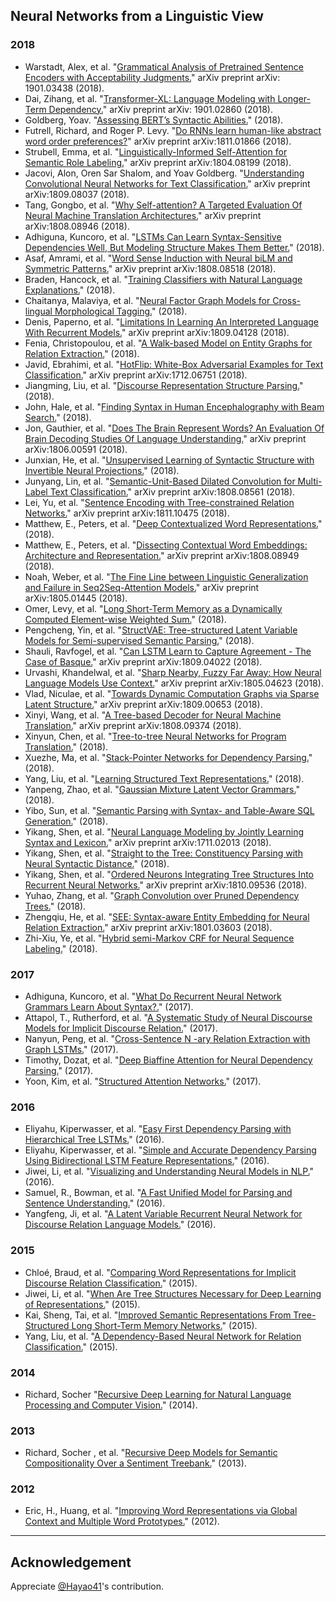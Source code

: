 ## Neural Networks from a Linguistic View

### 2018

* Warstadt, Alex, et al. "[Grammatical Analysis of Pretrained Sentence Encoders with Acceptability Judgments.](https://arxiv.org/abs/1901.03438)" arXiv preprint arXiv: 1901.03438 (2018).
* Dai, Zihang, et al. "[Transformer-XL: Language Modeling with Longer-Term Dependency.](https://arxiv.org/abs/1901.02860)" arXiv preprint arXiv: 1901.02860 (2018).
* Goldberg, Yoav. "[Assessing BERT’s Syntactic Abilities.](https://arxiv.org/abs/1901.05287)" (2018).
* Futrell, Richard, and Roger P. Levy. "[Do RNNs learn human-like abstract word order preferences?](https://arxiv.org/abs/1811.01866)" arXiv preprint arXiv:1811.01866 (2018).
* Strubell, Emma, et al. "[Linguistically-Informed Self-Attention for Semantic Role Labeling.](https://arxiv.org/abs/1804.08199)" arXiv preprint arXiv:1804.08199 (2018).
* Jacovi, Alon, Oren Sar Shalom, and Yoav Goldberg. "[Understanding Convolutional Neural Networks for Text Classification.](https://arxiv.org/abs/1809.08037)" arXiv preprint arXiv:1809.08037 (2018).
* Tang, Gongbo, et al. "[Why Self-attention? A Targeted Evaluation Of Neural Machine Translation Architectures.](https://arxiv.org/abs/1808.08946)" arXiv preprint arXiv:1808.08946 (2018).
* Adhiguna, Kuncoro, et al. "[LSTMs Can Learn Syntax-Sensitive Dependencies Well, But Modeling Structure Makes Them Better.](http://www.aclweb.org/anthology/P18-1132)" (2018).
* Asaf, Amrami, et al. "[Word Sense Induction with Neural biLM and Symmetric Patterns.](http://arxiv.org/pdf/1808.08518.pdf)" arXiv preprint arXiv:1808.08518 (2018).
* Braden, Hancock, et al. "[Training Classifiers with Natural Language Explanations.](http://www.aclweb.org/anthology/P18-1175)" (2018).
* Chaitanya, Malaviya, et al. "[Neural Factor Graph Models for Cross-lingual Morphological Tagging.](http://www.aclweb.org/anthology/P18-1247)" (2018).
* Denis, Paperno, et al. "[Limitations In Learning An Interpreted Language With Recurrent Models.](http://arxiv.org/pdf/1809.04128.pdf)" arXiv preprint arXiv:1809.04128 (2018).
* Fenia, Christopoulou, et al. "[A Walk-based Model on Entity Graphs for Relation Extraction.](http://www.aclweb.org/anthology/P18-2014)" (2018).
* Javid, Ebrahimi, et al. "[HotFlip: White-Box Adversarial Examples for Text Classification.](http://arxiv.org/pdf/1712.06751.pdf)" arXiv preprint arXiv:1712.06751 (2018).
* Jiangming, Liu, et al. "[Discourse Representation Structure Parsing.](http://www.aclweb.org/anthology/P18-1040)" (2018).
* John, Hale, et al. "[Finding Syntax in Human Encephalography with Beam Search.](http://www.aclweb.org/anthology/P18-1254)" (2018).
* Jon, Gauthier, et al. "[Does The Brain Represent Words? An Evaluation Of Brain Decoding Studies Of Language Understanding.](http://arxiv.org/pdf/1806.00591.pdf)" arXiv preprint arXiv:1806.00591 (2018).
* Junxian, He, et al. "[Unsupervised Learning of Syntactic Structure with Invertible Neural Projections.](http://www.aclweb.org/anthology/D18-1160)" (2018).
* Junyang, Lin, et al. "[Semantic-Unit-Based Dilated Convolution for Multi-Label Text Classification.](http://arxiv.org/pdf/1808.08561.pdf)" arXiv preprint arXiv:1808.08561 (2018).
* Lei, Yu, et al. "[Sentence Encoding with Tree-constrained Relation Networks.](http://arxiv.org/pdf/1811.10475.pdf)" arXiv preprint arXiv:1811.10475 (2018).
* Matthew, E., Peters, et al. "[Deep Contextualized Word Representations.](http://www.aclweb.org/anthology/N18-1202)" (2018).
* Matthew, E., Peters, et al. "[Dissecting Contextual Word Embeddings: Architecture and Representation.](http://arxiv.org/pdf/1808.08949.pdf)" arXiv preprint arXiv:1808.08949 (2018).
* Noah, Weber, et al. "[The Fine Line between Linguistic Generalization and Failure in Seq2Seq-Attention Models.](http://arxiv.org/pdf/1805.01445.pdf)" arXiv preprint arXiv:1805.01445 (2018).
* Omer, Levy, et al. "[Long Short-Term Memory as a Dynamically Computed Element-wise Weighted Sum.](https://openreview.net/pdf?id=HJOQ7MgAW)" (2018).
* Pengcheng, Yin, et al. "[StructVAE: Tree-structured Latent Variable Models for Semi-supervised Semantic Parsing.](http://www.aclweb.org/anthology/P18-1070)" (2018).
* Shauli, Ravfogel, et al. "[Can LSTM Learn to Capture Agreement - The Case of Basque.](http://arxiv.org/pdf/1809.04022.pdf)" arXiv preprint arXiv:1809.04022 (2018).
* Urvashi, Khandelwal, et al. "[Sharp Nearby, Fuzzy Far Away: How Neural Language Models Use Context.](https://arxiv.org/abs/1805.04623)" arXiv preprint arXiv:1805.04623 (2018).
* Vlad, Niculae, et al. "[Towards Dynamic Computation Graphs via Sparse Latent Structure.](http://arxiv.org/pdf/1809.00653.pdf)" arXiv preprint arXiv:1809.00653 (2018).
* Xinyi, Wang, et al. "[A Tree-based Decoder for Neural Machine Translation.](http://arxiv.org/pdf/1808.09374.pdf)" arXiv preprint arXiv:1808.09374 (2018).
* Xinyun, Chen, et al. "[Tree-to-tree Neural Networks for Program Translation.](https://openreview.net/pdf?id=rkxY-sl0W)" (2018).
* Xuezhe, Ma, et al. "[Stack-Pointer Networks for Dependency Parsing.](http://www.aclweb.org/anthology/P18-1130)" (2018).
* Yang, Liu, et al. "[Learning Structured Text Representations.](http://www.aclweb.org/anthology/Q18-1005)" (2018).
* Yanpeng, Zhao, et al. "[Gaussian Mixture Latent Vector Grammars.](http://www.aclweb.org/anthology/P18-1109)" (2018).
* Yibo, Sun, et al. "[Semantic Parsing with Syntax- and Table-Aware SQL Generation.](http://www.aclweb.org/anthology/P18-1034)" (2018).
* Yikang, Shen, et al. "[Neural Language Modeling by Jointly Learning Syntax and Lexicon.](http://arxiv.org/pdf/1711.02013.pdf)" arXiv preprint arXiv:1711.02013 (2018).
* Yikang, Shen, et al. "[Straight to the Tree: Constituency Parsing with Neural Syntactic Distance.](http://www.aclweb.org/anthology/P18-1108)" (2018).
* Yikang, Shen, et al. "[Ordered Neurons Integrating Tree Structures Into Recurrent Neural Networks.](http://arxiv.org/pdf/1810.09536.pdf)" arXiv preprint arXiv:1810.09536 (2018).
* Yuhao, Zhang, et al. "[Graph Convolution over Pruned Dependency Trees.](http://www.aclweb.org/anthology/D18-1244)" (2018).
* Zhengqiu, He, et al. "[SEE: Syntax-aware Entity Embedding for Neural Relation Extraction.](http://arxiv.org/pdf/1801.03603.pdf)" arXiv preprint arXiv:1801.03603 (2018).
* Zhi-Xiu, Ye, et al. "[Hybrid semi-Markov CRF for Neural Sequence Labeling.](http://www.aclweb.org/anthology/P18-2038)" (2018).

###  2017

* Adhiguna, Kuncoro, et al. "[What Do Recurrent Neural Network Grammars Learn About Syntax?.](http://www.aclweb.org/anthology/E17-1117)" (2017).
* Attapol, T., Rutherford, et al. "[A Systematic Study of Neural Discourse Models for Implicit Discourse Relation.](http://www.aclweb.org/anthology/E17-1027)" (2017).
* Nanyun, Peng, et al. "[Cross-Sentence N -ary Relation Extraction with Graph LSTMs.](http://www.aclweb.org/anthology/Q17-1008)" (2017).
* Timothy, Dozat, et al. "[Deep Biaffine Attention for Neural Dependency Parsing.](https://openreview.net/pdf?id=Hk95PK9le)" (2017).
* Yoon, Kim, et al. "[Structured Attention Networks.](https://openreview.net/pdf?id=HkE0Nvqlg)" (2017).

###  2016

* Eliyahu, Kiperwasser, et al. "[Easy First Dependency Parsing with Hierarchical Tree LSTMs.](http://www.aclweb.org/anthology/Q16-1032)" (2016).
* Eliyahu, Kiperwasser, et al. "[Simple and Accurate Dependency Parsing Using Bidirectional LSTM Feature Representations.](http://www.aclweb.org/anthology/Q16-1023)" (2016).
* Jiwei, Li, et al. "[Visualizing and Understanding Neural Models in NLP.](http://aclweb.org/anthology/N/N16/N16-1082.pdf)" (2016).
* Samuel, R., Bowman, et al. "[A Fast Unified Model for Parsing and Sentence Understanding.](http://aclweb.org/anthology/P16-1139)" (2016).
* Yangfeng, Ji, et al. "[A Latent Variable Recurrent Neural Network for Discourse Relation Language Models.](http://www.aclweb.org/anthology/N16-1037)" (2016).

###  2015

* Chloé, Braud, et al. "[Comparing Word Representations for Implicit Discourse Relation Classification.](http://www.aclweb.org/anthology/D15-1262)" (2015).
* Jiwei, Li, et al. "[When Are Tree Structures Necessary for Deep Learning of Representations.](http://aclweb.org/anthology/D15-1278)" (2015).
* Kai, Sheng, Tai, et al. "[Improved Semantic Representations From Tree-Structured Long Short-Term Memory Networks.](https://aclweb.org/anthology/P/P15/P15-1150.pdf)" (2015).
* Yang, Liu, et al. "[A Dependency-Based Neural Network for Relation Classification.](http://aclweb.org/anthology/P/P15/P15-2047.pdf)" (2015).

###  2014

* Richard, Socher "[Recursive Deep Learning for Natural Language Processing and Computer Vision.](https://nlp.stanford.edu/~socherr/thesis.pdf)" (2014).

###  2013

* Richard, Socher , et al. "[Recursive Deep Models for Semantic Compositionality Over a Sentiment Treebank.](http://www.aclweb.org/anthology/D13-1170)" (2013).

###  2012

* Eric, H., Huang, et al. "[Improving Word Representations via Global Context and Multiple Word Prototypes.](http://www.aclweb.org/anthology/P12-1092)" (2012).

_________________

## Acknowledgement

Appreciate [@Hayao41](https://github.com/Hayao41)'s contribution.
